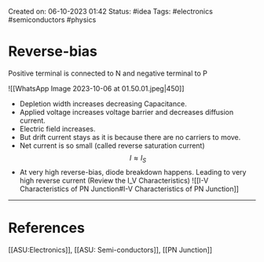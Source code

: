 Created on: 06-10-2023 01:42
Status: #idea
Tags: #electronics #semiconductors #physics 
# Reverse-bias
Positive terminal is connected to N and negative terminal to P

![[WhatsApp Image 2023-10-06 at 01.50.01.jpeg|450]]
- Depletion width increases decreasing Capacitance.
- Applied voltage increases voltage barrier and decreases diffusion current.
- Electric field increases.
- But drift current stays as it is because there are no carriers to move.
- Net current is so small (called reverse saturation current)$$I\approx I_{S}$$
- At very high reverse-bias, diode breakdown happens. Leading to very high reverse current  (Review the I_V Characteristics) ![[I-V Characteristics of PN Junction#I-V Characteristics of PN Junction]]


-----------------
# References
[[ASU:Electronics]], [[ASU: Semi-conductors]], [[PN Junction]]